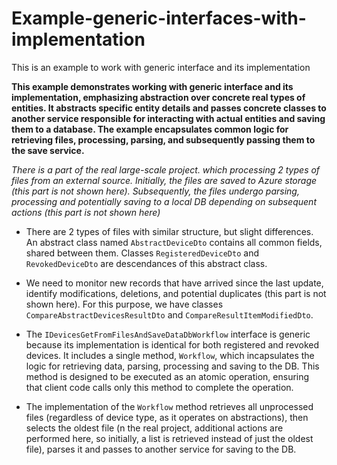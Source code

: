 # Example-generic-interfaces-with-implementation
This is an example to work with generic interface and its implementation

**This example demonstrates working with generic interface and its implementation, emphasizing abstraction over concrete real types of entities. It abstracts specific entity details and passes concrete classes to another service responsible for interacting with actual entities and saving them to a database. The example encapsulates common logic for retrieving files, processing, parsing, and subsequently passing them to the save service.**

*There is a part of the real large-scale project. which processing 2 types of files from an external source. Initially, the files are saved to Azure storage (this part is not shown here). Subsequently, the files undergo parsing, processing and potentially saving to a local DB depending on subsequent actions (this part is not shown here)*

-	There are 2 types of files with similar structure, but slight differences. An abstract class named `AbstractDeviceDto` contains all common fields, shared between them. Classes `RegisteredDeviceDto` and `RevokedDeviceDto` are descendances of this abstract class.

-	We need to monitor new records that have arrived since the last update, identify modifications, deletions, and potential duplicates (this part is not shown here). For this purpose, we have classes `CompareAbstractDevicesResultDto` and `CompareResultItemModifiedDto`.
  
-	The `IDevicesGetFromFilesAndSaveDataDbWorkflow` interface is generic because its implementation is identical for both registered and revoked devices. It includes a single method, `Workflow`, which incapsulates the logic for retrieving data, parsing, processing and saving to the DB. This method is designed to be executed as an atomic operation, ensuring that client code calls only this method to complete the operation.

-	The implementation of the `Workflow` method retrieves all unprocessed files (regardless of device type, as it operates on abstractions), then selects the oldest file (n the real project, additional actions are performed here, so initially, a list is retrieved instead of just the oldest file), parses it and passes to another service for saving to the DB. 

